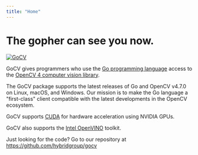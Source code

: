```yaml
---
title: "Home"
---
```

# The gopher can see you now.

[![GoCV](images/gocvlogo.jpg)](https://gocv.io/)

GoCV gives programmers who use the [Go programming language](https://golang.org/) access to the [OpenCV 4 computer vision library](http://opencv.org/).

The GoCV package supports the latest releases of Go and OpenCV v4.7.0 on Linux, macOS, and Windows. Our mission is to make the Go language a "first-class" client compatible with the latest developments in the OpenCV ecosystem.

GoCV supports [CUDA](https://en.wikipedia.org/wiki/CUDA) for hardware acceleration using NVIDIA GPUs.

GoCV also supports the [Intel OpenVINO](https://software.intel.com/en-us/openvino-toolkit) toolkit.

Just looking for the code? Go to our repository at https://github.com/hybridgroup/gocv

